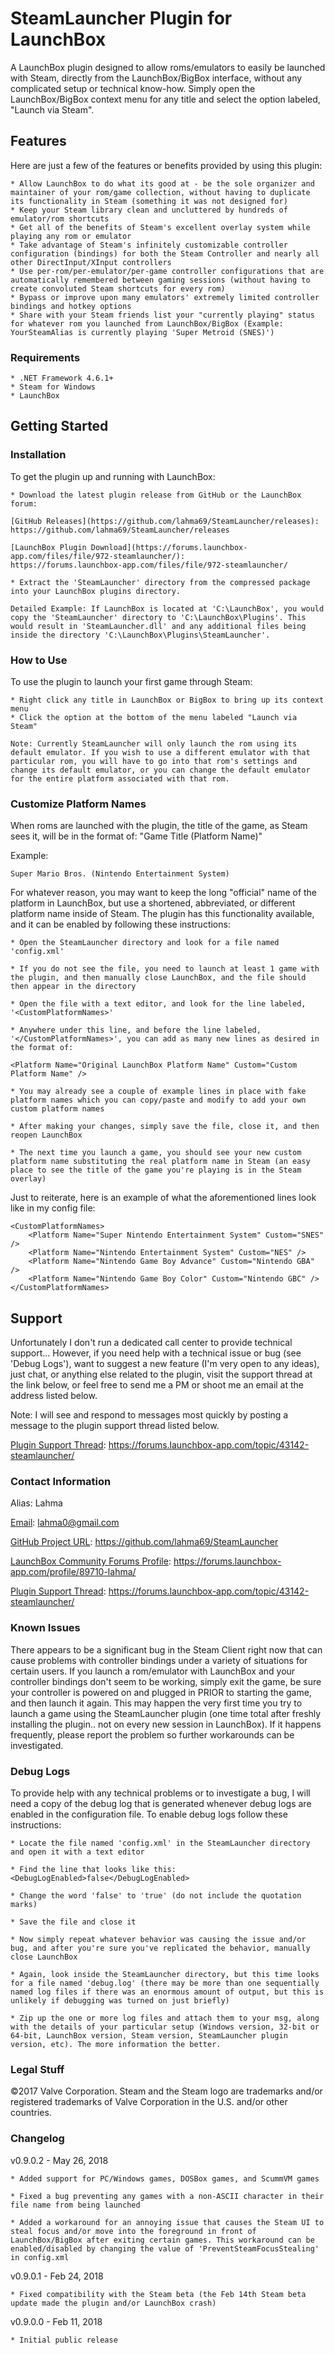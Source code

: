 # SteamLauncher Plugin for LaunchBox

A LaunchBox plugin designed to allow roms/emulators to easily be launched with Steam, directly from the LaunchBox/BigBox interface, without any complicated setup or technical know-how. Simply open the LaunchBox/BigBox context menu for any title and select the option labeled, "Launch via Steam".

## Features

Here are just a few of the features or benefits provided by using this plugin:

```
* Allow LaunchBox to do what its good at - be the sole organizer and maintainer of your rom/game collection, without having to duplicate its functionality in Steam (something it was not designed for)
* Keep your Steam library clean and uncluttered by hundreds of emulator/rom shortcuts
* Get all of the benefits of Steam's excellent overlay system while playing any rom or emulator
* Take advantage of Steam's infinitely customizable controller configuration (bindings) for both the Steam Controller and nearly all other DirectInput/XInput controllers
* Use per-rom/per-emulator/per-game controller configurations that are automatically remembered between gaming sessions (without having to create convoluted Steam shortcuts for every rom)
* Bypass or improve upon many emulators' extremely limited controller bindings and hotkey options
* Share with your Steam friends list your "currently playing" status for whatever rom you launched from LaunchBox/BigBox (Example: YourSteamAlias is currently playing 'Super Metroid (SNES)')
```

### Requirements

```
* .NET Framework 4.6.1+
* Steam for Windows
* LaunchBox
```

## Getting Started

### Installation

To get the plugin up and running with LaunchBox:

```
* Download the latest plugin release from GitHub or the LaunchBox forum:

[GitHub Releases](https://github.com/lahma69/SteamLauncher/releases):
https://github.com/lahma69/SteamLauncher/releases

[LaunchBox Plugin Download](https://forums.launchbox-app.com/files/file/972-steamlauncher/):
https://forums.launchbox-app.com/files/file/972-steamlauncher/

* Extract the 'SteamLauncher' directory from the compressed package into your LaunchBox plugins directory.

Detailed Example: If LaunchBox is located at 'C:\LaunchBox', you would copy the 'SteamLauncher' directory to 'C:\LaunchBox\Plugins'. This would result in 'SteamLauncher.dll' and any additional files being inside the directory 'C:\LaunchBox\Plugins\SteamLauncher'.
```

### How to Use

To use the plugin to launch your first game through Steam:

```
* Right click any title in LaunchBox or BigBox to bring up its context menu
* Click the option at the bottom of the menu labeled "Launch via Steam"

Note: Currently SteamLauncher will only launch the rom using its default emulator. If you wish to use a different emulator with that particular rom, you will have to go into that rom's settings and change its default emulator, or you can change the default emulator for the entire platform associated with that rom.
```

### Customize Platform Names

When roms are launched with the plugin, the title of the game, as Steam sees it, will be in the format of: "Game Title (Platform Name)"

Example:
```
Super Mario Bros. (Nintendo Entertainment System)
```

For whatever reason, you may want to keep the long "official" name of the platform in LaunchBox, but use a shortened, abbreviated, or different platform name inside of Steam. The plugin has this functionality available, and it can be enabled by following these instructions:

```
* Open the SteamLauncher directory and look for a file named 'config.xml'

* If you do not see the file, you need to launch at least 1 game with the plugin, and then manually close LaunchBox, and the file should then appear in the directory

* Open the file with a text editor, and look for the line labeled, '<CustomPlatformNames>'

* Anywhere under this line, and before the line labeled, '</CustomPlatformNames>', you can add as many new lines as desired in the format of:

<Platform Name="Original LaunchBox Platform Name" Custom="Custom Platform Name" />

* You may already see a couple of example lines in place with fake platform names which you can copy/paste and modify to add your own custom platform names

* After making your changes, simply save the file, close it, and then reopen LaunchBox

* The next time you launch a game, you should see your new custom platform name substituting the real platform name in Steam (an easy place to see the title of the game you're playing is in the Steam overlay)
```
Just to reiterate, here is an example of what the aforementioned lines look like in my config file:

```
<CustomPlatformNames>
    <Platform Name="Super Nintendo Entertainment System" Custom="SNES" />
    <Platform Name="Nintendo Entertainment System" Custom="NES" />
    <Platform Name="Nintendo Game Boy Advance" Custom="Nintendo GBA" />
    <Platform Name="Nintendo Game Boy Color" Custom="Nintendo GBC" />
</CustomPlatformNames>
```

## Support

Unfortunately I don't run a dedicated call center to provide technical support... However, if you need help with a technical issue or bug (see 'Debug Logs'), want to suggest a new feature (I'm very open to any ideas), just chat, or anything else related to the plugin, visit the support thread at the link below, or feel free to send me a PM or shoot me an email at the address listed below.

Note: I will see and respond to messages most quickly by posting a message to the plugin support thread listed below.

[Plugin Support Thread](https://forums.launchbox-app.com/topic/43142-steamlauncher/):
https://forums.launchbox-app.com/topic/43142-steamlauncher/

### Contact Information

Alias:
Lahma

[Email](mailto:lahma0@gmail.com):
lahma0@gmail.com

[GitHub Project URL](https://github.com/lahma69/SteamLauncher):
https://github.com/lahma69/SteamLauncher

[LaunchBox Community Forums Profile](https://forums.launchbox-app.com/profile/89710-lahma/):
https://forums.launchbox-app.com/profile/89710-lahma/

[Plugin Support Thread](https://forums.launchbox-app.com/topic/43142-steamlauncher/):
https://forums.launchbox-app.com/topic/43142-steamlauncher/

### Known Issues

There appears to be a significant bug in the Steam Client right now that can cause problems with controller bindings under a variety of situations for certain users. If you launch a rom/emulator with LaunchBox and your controller bindings don't seem to be working, simply exit the game, be sure your controller is powered on and plugged in PRIOR to starting the game, and then launch it again. This may happen the very first time you try to launch a game using the SteamLauncher plugin (one time total after freshly installing the plugin.. not on every new session in LaunchBox). If it happens frequently, please report the problem so further workarounds can be investigated.

### Debug Logs

To provide help with any technical problems or to investigate a bug, I will need a copy of the debug log that is generated whenever debug logs are enabled in the configuration file. To enable debug logs follow these instructions:

```
* Locate the file named 'config.xml' in the SteamLauncher directory and open it with a text editor

* Find the line that looks like this: <DebugLogEnabled>false</DebugLogEnabled>

* Change the word 'false' to 'true' (do not include the quotation marks)

* Save the file and close it

* Now simply repeat whatever behavior was causing the issue and/or bug, and after you're sure you've replicated the behavior, manually close LaunchBox

* Again, look inside the SteamLauncher directory, but this time looks for a file named 'debug.log' (there may be more than one sequentially named log files if there was an enormous amount of output, but this is unlikely if debugging was turned on just briefly)

* Zip up the one or more log files and attach them to your msg, along with the details of your particular setup (Windows version, 32-bit or 64-bit, LaunchBox version, Steam version, SteamLauncher plugin version, etc). The more information the better.
```

### Legal Stuff

©2017 Valve Corporation. Steam and the Steam logo are trademarks and/or registered trademarks of Valve Corporation in the U.S. and/or other countries.

### Changelog

v0.9.0.2 - May 26, 2018

```
* Added support for PC/Windows games, DOSBox games, and ScummVM games

* Fixed a bug preventing any games with a non-ASCII character in their file name from being launched

* Added a workaround for an annoying issue that causes the Steam UI to steal focus and/or move into the foreground in front of LaunchBox/BigBox after exiting certain games. This workaround can be enabled/disabled by changing the value of 'PreventSteamFocusStealing' in config.xml
```

v0.9.0.1 - Feb 24, 2018

```
* Fixed compatibility with the Steam beta (the Feb 14th Steam beta update made the plugin and/or LaunchBox crash)
```

v0.9.0.0 - Feb 11, 2018

```
* Initial public release
```
